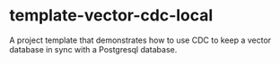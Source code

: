 # template-vector-cdc-local
A project template that demonstrates how to use CDC to keep a vector database in sync with a Postgresql database.
